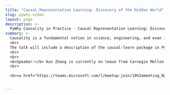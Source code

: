 ```yaml
---
title: "Causal Representation Learning: Discovery of the Hidden World"
slug: pywhy-video
layout: page
description: >-
  PyWhy Causality in Practice - Causal Representation Learning: Discovery of the Hidden World - Kun Zhang
summary: >-
  Causality is a fundamental notion in science, engineering, and even in machine learning. Causal representation learning aims to reveal the underlying high-level hidden causal variables and their relations. It can be seen as a special case of causal discovery, whose goal is to recover the underlying causal structure or causal model from observational data. The modularity property of a causal system implies properties of minimal changes and independent changes of causal representations, and in this talk, we show how such properties make it possible to recover the underlying causal representations from observational data with identifiability guarantees: under appropriate assumptions, the learned representations are consistent with the underlying causal process. Various problem settings are considered, involving independent and identically distributed (i.i.d.) data, temporal data, or data with distribution shift as input. We demonstrate when identifiable causal representation learning can benefit from flexible deep learning and when suitable parametric assumptions have to be imposed on the causal process, with various examples and applications.
  <br>
  The talk will include a description of the causal-learn package in PyWhy. Learn more: <a href="https://github.com/py-why/causal-learn">https://github.com/py-why/causal-learn</a>
  <br>
  <br>
  <b>Speaker:</b> Kun Zhang is currently on leave from Carnegie Mellon University (CMU), where he is an associate professor of philosophy and an affiliate faculty in the machine learning department; he is working as a professor and the acting chair of the machine learning department and the director of the Center for Integrative AI at Mohamed bin Zayed University of Artificial Intelligence (MBZUAI). He develops methods for making causality transparent by torturing various kinds of data and investigates machine learning problems including transfer learning, representation learning, and reinforcement learning from a causal perspective. He has been frequently serving as a senior area chair, area chair, or senior program committee member for major conferences in machine learning or artificial intelligence, including UAI, NeurIPS, ICML, IJCAI, AISTATS, and ICLR.  He was a general & program co-chair of the first Conference on Causal Learning and Reasoning (CLeaR 2022), a program co-chair of the 38th Conference on Uncertainty in Artificial Intelligence (UAI 2022), and is a general co-chair of UAI 2023.
  <br>
  
  <b><a href="https://teams.microsoft.com/l/meetup-join/19%3ameeting_N2E0NzAxOTctMDAxNC00ZTY2LWE5ODYtZDU5YjhmNmRlZmM4%40thread.v2/0?context=%7b%22Tid%22%3a%22492f1487-e76c-454d-aad1-28c9aaf849f3%22%2c%22Oid%22%3a%22404ab0c2-59ec-4b36-88e9-81f01946470f%22%7d">Join the live seminar</a> on January 29, 2024 at Monday 8:00am pacific / 11:00am eastern / 4:00pm GMT / 9:30pm IST.</b>


---
```

